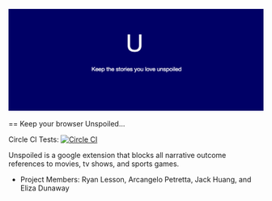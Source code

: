 ![Unspoiled logo](https://github.com/jhack32/unspoiled/blob/master/big.png)

== Keep your browser Unspoiled...

Circle CI Tests: [![Circle CI](https://circleci.com/gh/nyc-copperheads-2016/unspoiled/tree/master.svg?style=svg)](https://circleci.com/gh/nyc-copperheads-2016/unspoiled/tree/master)



Unspoiled is a google extension that blocks all narrative outcome references to movies, tv shows, and sports games.

* Project Members: Ryan Lesson, Arcangelo Petretta, Jack Huang, and Eliza Dunaway

